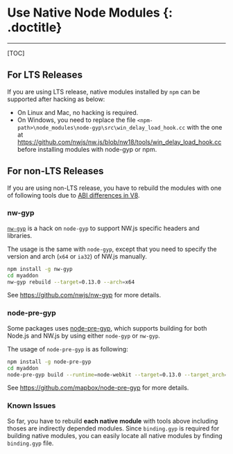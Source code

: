 # Use Native Node Modules {: .doctitle}
---

[TOC]

## For LTS Releases

If you are using LTS release, native modules installed by `npm` can be supported after hacking as below:

* On Linux and Mac, no hacking is required.
* On Windows, you need to replace the file
`<npm-path>\node_modules\node-gyp\src\win_delay_load_hook.cc` with the one at https://github.com/nwjs/nw.js/blob/nw18/tools/win_delay_load_hook.cc before installing modules with node-gyp or npm.

## For non-LTS Releases

If you are using non-LTS release, you have to rebuild the modules with one of following tools due to [ABI differences in V8](https://github.com/nwjs/nw.js/issues/5025).

### nw-gyp

[`nw-gyp`](https://github.com/nwjs/nw-gyp) is a hack on `node-gyp` to support NW.js specific headers and libraries. 

The usage is the same with `node-gyp`, except that you need to specify the version and arch (`x64` or `ia32`) of NW.js manually. 

````bash
npm install -g nw-gyp
cd myaddon
nw-gyp rebuild --target=0.13.0 --arch=x64
````

See https://github.com/nwjs/nw-gyp for more details.

### node-pre-gyp

Some packages uses [node-pre-gyp](https://github.com/mapbox/node-pre-gyp), which supports building for both Node.js and NW.js by using either `node-gyp` or `nw-gyp`.

The usage of `node-pre-gyp` is as following:
````bash
npm install -g node-pre-gyp
cd myaddon
node-pre-gyp build --runtime=node-webkit --target=0.13.0 --target_arch=x64
````

See https://github.com/mapbox/node-pre-gyp for more details.

### Known Issues

So far, you have to rebuild **each native module** with tools above including thoses are indirectly depended modules. Since `binding.gyp` is required for building native modules, you can easily locate all native modules by finding `binding.gyp` file.

